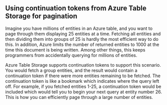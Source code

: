 Using continuation tokens from Azure Table Storage for pagination
--------

Imagine you have millions of entities in an Azure table, and you want to page through them displaying 25 entities at a time.  Fetching all entities and then dividing them into groups of 25 is hardly the most efficient way to do this.  In addition, Azure limits the number of returned entities to 1000 at the time this document is being written.  Among other things, this keeps programmers from accidentally querying for millions of entities.

Azure Table Storage supports continuation tokens to support this scenario.  You would fetch a group entities, and the result would contain a continuation token if there were more entities remaining to be fetched.  The continuation token is like a bookmark which indicates where the query left off.  For example, if you fetched entities 1-25, a continuation token would be included which would tell you to begin your next query at entity number 26.  This is how you can efficiently page through a large number of entities.

